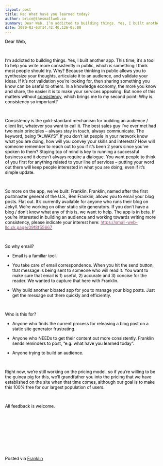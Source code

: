 ```yaml
---  
layout: post  
title: Re: What have you learned today?  
author: brice@thesmallweb.co  
summary: Dear Web, I’m addicted to building things. Yes, I built another a...  
date: 2020-03-03T14:42:40.126-05:00  
---
```


<body><div class="WordSection1">
<p class="MsoNormal"><span style="color:black">Dear Web,<p></p></span></p>
<p class="MsoNormal"><span style="color:black"> <p></p></span></p>
<p class="MsoNormal"><span style="color:black">I’m addicted to building things. Yes, I built another app. This time, it’s a tool to help you write more consistently in public, which is something I think most people should try. Why? Because thinking in public
 allows you to synthesize your thoughts, articulate it to an audience, and validate your ideas. If it’s not validation you’re looking for, then sharing something you know can be useful to others. In a knowledge economy, the more you know and share, the easier
 it is to make your services appealing. But none of this matters without <u>consistency</u>, which brings me to my second point: Why is consistency so important?<p></p></span></p>
<p class="MsoNormal"><span style="color:black"> <p></p></span></p>
<p class="MsoNormal"><span style="color:black">Consistency is the gold-standard mechanism for building an audience / client list, whatever you want to call it. The best sales guy I’ve ever met had two main principles – always stay in touch, always communicate.
 The keyword, being “ALWAYS”. If you don’t let people in your network know what you are doing, how will you convey your skills and interests? How will someone remember to reach out to you if it’s been 2 years since you’ve spoken to them? Staying top of mind
 is key to running a successful business and it doesn’t always require a dialogue. You want people to think of you first for anything related to your line of services – putting your word out there will keep people interested in what you are doing, even if it’s
 simple update.<p></p></span></p>
<p class="MsoNormal"><span style="color:black"> <p></p></span></p>
<p class="MsoNormal"><span style="color:black">So more on the app, we’ve built: Franklin. Franklin, named after the first postmaster general of the U.S., Ben Franklin, allows you to email your blog posts. Flat out. It’s currently available for anyone who runs
 their blog on Jekyll. We’re working on other static site generators. If you don’t have a blog / don’t know what any of this is, we want to help. The app is in beta. If you’re interested in building an audience and working towards writing more consistency,
 please indicate your interest here: <a href="https://small-web-llc.ck.page/09f8f55667"><span style="color:#954F72">https://small-web-llc.ck.page/09f8f55667</span></a><p></p></span></p>
<p class="MsoNormal"><span style="color:black"> <p></p></span></p>
<p class="MsoNormal"><span style="color:black">So why email?<p></p></span></p>
<ul style="margin-top:0in" type="disc">
<li style="color:black;mso-list:l1 level1 lfo4" class="MsoNormal">Email is a familiar tool.<p></p>
</li>
<li style="color:black;mso-list:l1 level1 lfo4" class="MsoNormal">You take care of email correspondence. When you hit the send button, that message is being sent to someone who will read it. You want to make sure that email is 1) useful, 2) accurate and 3)
 concise for the reader. We wanted to capture that here with Franklin.<p></p>
</li>
<li style="color:black;mso-list:l1 level1 lfo4" class="MsoNormal">Why build another bloated app for you to manage your blog posts. Just get the message out there quickly and efficiently.<p></p>
</li>
</ul>
<p class="MsoNormal"><span style="color:black"> <p></p></span></p>
<p class="MsoNormal"><span style="color:black">Who is this for?<p></p></span></p>
<ul style="margin-top:0in" type="disc"><li style="color:black;mso-list:l5 level1 lfo5" class="MsoNormal">Anyone who finds the current process for releasing a blog post on a static site generator frustrating.<p></p>
</li></ul>
<ul style="margin-top:0in" type="disc">
<li style="color:black;mso-list:l2 level1 lfo6" class="MsoNormal">Anyone who NEEDs to get their content out more consistently. Franklin sends reminders to post, “e.g. what have you learned today”.<p></p>
</li>
<li style="color:black;mso-list:l2 level1 lfo6" class="MsoNormal">Anyone trying to build an audience.<p></p>
</li>
</ul>
<p class="MsoNormal"><span style="color:black"> <p></p></span></p>
<p class="MsoNormal"><span style="color:black">Right now, we’re still working on the pricing model, so if you’re willing to be the guinea pig for this, we’ll grandfather you into the pricing that we have established on the site when that time comes, although
 our goal is to make this 100% free for our largest population of users. <p></p></span></p>
<p class="MsoNormal"><span style="color:black"> <p></p></span></p>
<p class="MsoNormal"><span style="color:black">All feedback is welcome.  <p></p></span></p>
<p class="MsoNormal"><span style="color:black"> <p></p></span></p>
<p class="MsoNormal"><span style="color:black"> <p></p></span></p>
<p class="MsoNormal"></p>
<p> </p>
<p class="MsoNormal"></p>
<p> </p>
<div>
<p class="MsoNormal"><span style="color:black"><br />Posted via <a href="https://franklinpostal.com">Franklin</a>